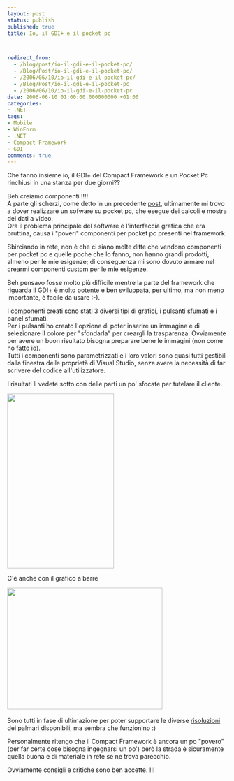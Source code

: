 ```yaml
---
layout: post
status: publish
published: true
title: Io, il GDI+ e il pocket pc



redirect_from: 
  - /blog/post/io-il-gdi-e-il-pocket-pc/
  - /Blog/Post/io-il-gdi-e-il-pocket-pc/
  - /2006/06/10/io-il-gdi-e-il-pocket-pc/
  - /Blog/Post/io-il-gdi-e-il-pocket-pc
  - /2006/06/10/io-il-gdi-e-il-pocket-pc
date: 2006-06-10 01:00:00.000000000 +01:00
categories:
- .NET
tags:
- Mobile
- WinForm
- .NET
- Compact Framework
- GDI
comments: true
---
```

<p><span>Che fanno insieme io, il GDI+ del Compact Framework e un Pocket Pc rinchiusi in una stanza per due giorni?? </span></p>
<p>Beh creiamo componenti !!!!<br />
A parte gli scherzi, come detto in un precedente <a onclick="blankUrl(this.href); return false;" href="http://blogs.aspitalia.com/imperugo/post1607/Settimana-Lavoro-Problemi.aspx">post</a>, ultimamente mi trovo a dover realizzare un sofware su pocket pc, che esegue dei calcoli e mostra dei dati a video. <br />
Ora il problema principale del software &egrave; l'interfaccia grafica che era bruttina, causa i &quot;poveri&quot; componenti per pocket pc presenti nel framework.</p>
<p>Sbirciando in rete, non &egrave; che ci siano molte ditte che vendono componenti per pocket pc e quelle poche che lo fanno, non hanno grandi prodotti, almeno per le mie esigenze; di conseguenza mi sono dovuto armare nel crearmi componenti custom per le mie esigenze.</p>
<p>Beh pensavo fosse molto pi&ugrave; difficile mentre la parte del framework che riguarda il GDI+ &egrave; molto potente e ben sviluppata, per ultimo, ma non meno importante, &egrave; facile da usare :-).</p>
<p>I componenti creati sono stati 3 diversi tipi di grafici, i pulsanti sfumati e i panel sfumati.<br />
Per i pulsanti ho creato l'opzione di poter inserire un immagine e di selezionare il colore per &quot;sfondarla&quot; per creargli la trasparenza. Ovviamente per avere un buon risultato bisogna preparare bene le immagini (non come ho fatto io).<br />
Tutti i componenti sono parametrizzati e i loro valori sono quasi tutti gestibili dalla finestra delle propriet&agrave; di Visual Studio, senza avere la necessit&agrave; di far scrivere del codice all'utilizzatore.</p>
<p>I&nbsp;risultati li vedete sotto con delle parti un po' sfocate per tutelare il cliente.</p>
<p><img width="244" height="400" alt="" src="/content/Uploaded/image/grafici_0.jpg" /></p>
<p>C'&egrave; anche con il grafico a barre</p>
<p><img width="355" height="278" alt="" src="/content/Uploaded/image/grafici2.jpg" /><span class="Apple-style-span" style="color: rgb(0, 0, 238); text-decoration: underline;"><br />
</span></p>
<p>Sono tutti in fase di ultimazione per poter supportare le diverse <a href="http://blogs.aspitalia.com/imperugo/post1607/Settimana-Lavoro-Problemi.aspx">risoluzioni</a> dei palmari disponibili, ma sembra che funzionino :)</p>
<p>Personalmente ritengo che il Compact Framework &egrave; ancora un po &quot;povero&quot; (per far certe cose bisogna ingegnarsi un po') per&ograve; la strada &egrave; sicuramente quella buona e di materiale in rete se ne trova parecchio.</p>
<p>Ovviamente consigli e critiche sono ben accette. !!!</p>
<p>&nbsp;</p>
